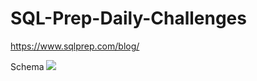 # SQL-Prep-Daily-Challenges

https://www.sqlprep.com/blog/

Schema 
![](https://s3.amazonaws.com/assets.sqlprep/wp-content/uploads/2016/09/22073650/Diagram.png)

